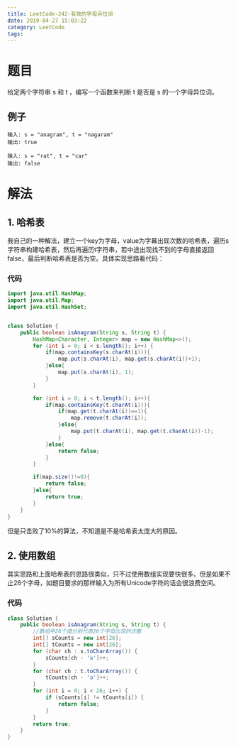 ```yaml
---
title: LeetCode-242-有效的字母异位词
date: 2019-04-27 15:03:22
category: LeetCode
tags: 
---
```


# 题目

给定两个字符串 s 和 t ，编写一个函数来判断 t 是否是 s 的一个字母异位词。

## 例子

```plain
输入: s = "anagram", t = "nagaram"
输出: true
```

```plain
输入: s = "rat", t = "car"
输出: false
```

# 解法

## 1. 哈希表

我自己的一种解法，建立一个key为字母，value为字幕出现次数的哈希表，遍历s字符串构建哈希表，然后再遍历t字符串，若中途出现找不到的字母直接返回false，最后判断哈希表是否为空。具体实现思路看代码：

### 代码

```java
import java.util.HashMap;
import java.util.Map;
import java.util.HashSet;


class Solution {
    public boolean isAnagram(String s, String t) {
        HashMap<Character, Integer> map = new HashMap<>();
        for (int i = 0; i < s.length(); i++) {
            if(map.containsKey(s.charAt(i))){
                map.put(s.charAt(i), map.get(s.charAt(i))+1);
            }else{
                map.put(s.charAt(i), 1);
            }
        }

        for (int i = 0; i < t.length(); i++){
            if(map.containsKey(t.charAt(i))){
                if(map.get(t.charAt(i))==1){
                    map.remove(t.charAt(i));
                }else{
                    map.put(t.charAt(i), map.get(t.charAt(i))-1);
                }
            }else{
                return false;
            }
        }

        if(map.size()!=0){
            return false;
        }else{
            return true;
        }
    }
}
```
但是只击败了10%的算法，不知道是不是哈希表太庞大的原因。

## 2. 使用数组

其实思路和上面哈希表的思路很类似，只不过使用数组实现要快很多。但是如果不止26个字母，如题目要求的那样输入为所有Unicode字符的话会很浪费空间。

### 代码

```java
class Solution {
    public boolean isAnagram(String s, String t) {
        //数组中26个值分别代表26个字母出现的次数
        int[] sCounts = new int[26];
        int[] tCounts = new int[26];
        for (char ch : s.toCharArray()) {
            sCounts[ch - 'a']++;
        }
        for (char ch : t.toCharArray()) {
            tCounts[ch - 'a']++;
        }
        for (int i = 0; i < 26; i++) {
            if (sCounts[i] != tCounts[i]) {
                return false;
            }
        }
        return true;
    }
}
```
